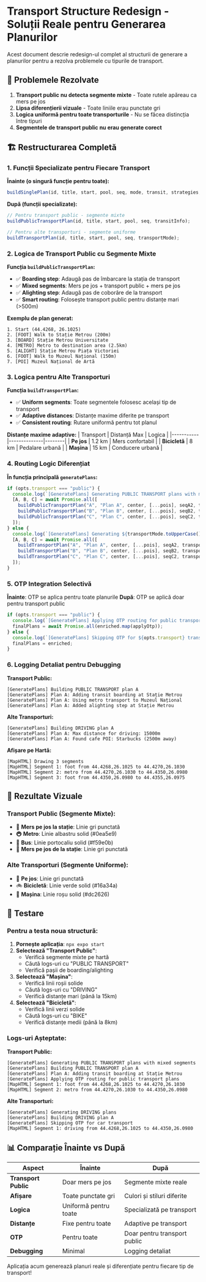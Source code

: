 # Transport Structure Redesign - Soluții Reale pentru Generarea Planurilor

Acest document descrie redesign-ul complet al structurii de generare a planurilor pentru a rezolva problemele cu tipurile de transport.

## 🎯 **Problemele Rezolvate**

1. **Transport public nu detecta segmente mixte** - Toate rutele apăreau ca mers pe jos
2. **Lipsa diferențierii vizuale** - Toate liniile erau punctate gri
3. **Logica uniformă pentru toate transporturile** - Nu se făcea distincția între tipuri
4. **Segmentele de transport public nu erau generate corect**

## 🏗️ **Restructurarea Completă**

### 1. **Funcții Specializate pentru Fiecare Transport**

**Înainte (o singură funcție pentru toate):**

```typescript
buildSinglePlan(id, title, start, pool, seq, mode, transit, strategies, walkCap, transportMode);
```

**După (funcții specializate):**

```typescript
// Pentru transport public - segmente mixte
buildPublicTransportPlan(id, title, start, pool, seq, transitInfo);

// Pentru alte transporturi - segmente uniforme
buildTransportPlan(id, title, start, pool, seq, transportMode);
```

### 2. **Logica de Transport Public cu Segmente Mixte**

**Funcția `buildPublicTransportPlan`:**

- ✅ **Boarding step**: Adaugă pas de îmbarcare la stația de transport
- ✅ **Mixed segments**: Mers pe jos + transport public + mers pe jos
- ✅ **Alighting step**: Adaugă pas de coborâre de la transport
- ✅ **Smart routing**: Folosește transport public pentru distanțe mari (>500m)

**Exemplu de plan generat:**

```
1. Start (44.4268, 26.1025)
2. [FOOT] Walk to Stație Metrou (200m)
3. [BOARD] Stație Metrou Universitate
4. [METRO] Metro to destination area (2.5km)
5. [ALIGHT] Stație Metrou Piața Victoriei
6. [FOOT] Walk to Muzeul Național (150m)
7. [POI] Muzeul Național de Artă
```

### 3. **Logica pentru Alte Transporturi**

**Funcția `buildTransportPlan`:**

- ✅ **Uniform segments**: Toate segmentele folosesc același tip de transport
- ✅ **Adaptive distances**: Distanțe maxime diferite pe transport
- ✅ **Consistent routing**: Rutare uniformă pentru tot planul

**Distanțe maxime adaptive:**
| Transport | Distanță Max | Logica |
|-----------|--------------|--------|
| **Pe jos** | 1.2 km | Mers confortabil |
| **Bicicletă** | 8 km | Pedalare urbană |
| **Mașina** | 15 km | Conducere urbană |

### 4. **Routing Logic Diferențiat**

**În funcția principală `generatePlans`:**

```typescript
if (opts.transport === "public") {
  console.log(`[GeneratePlans] Generating PUBLIC TRANSPORT plans with mixed segments`);
  [A, B, C] = await Promise.all([
    buildPublicTransportPlan("A", "Plan A", center, [...pois], seqA2, transitInfo),
    buildPublicTransportPlan("B", "Plan B", center, [...pois], seqB2, transitInfo),
    buildPublicTransportPlan("C", "Plan C", center, [...pois], seqC2, transitInfo),
  ]);
} else {
  console.log(`[GeneratePlans] Generating ${transportMode.toUpperCase()} plans`);
  [A, B, C] = await Promise.all([
    buildTransportPlan("A", "Plan A", center, [...pois], seqA2, transportMode),
    buildTransportPlan("B", "Plan B", center, [...pois], seqB2, transportMode),
    buildTransportPlan("C", "Plan C", center, [...pois], seqC2, transportMode),
  ]);
}
```

### 5. **OTP Integration Selectivă**

**Înainte**: OTP se aplica pentru toate planurile
**După**: OTP se aplică doar pentru transport public

```typescript
if (opts.transport === "public") {
  console.log(`[GeneratePlans] Applying OTP routing for public transport plans`);
  finalPlans = await Promise.all(enriched.map(applyOtp));
} else {
  console.log(`[GeneratePlans] Skipping OTP for ${opts.transport} transport`);
  finalPlans = enriched;
}
```

### 6. **Logging Detaliat pentru Debugging**

**Transport Public:**

```
[GeneratePlans] Building PUBLIC TRANSPORT plan A
[GeneratePlans] Plan A: Adding transit boarding at Stație Metrou
[GeneratePlans] Plan A: Using metro transport to Muzeul Național
[GeneratePlans] Plan A: Added alighting step at Stație Metrou
```

**Alte Transporturi:**

```
[GeneratePlans] Building DRIVING plan A
[GeneratePlans] Plan A: Max distance for driving: 15000m
[GeneratePlans] Plan A: Found cafe POI: Starbucks (2500m away)
```

**Afișare pe Hartă:**

```
[MapHTML] Drawing 3 segments
[MapHTML] Segment 1: foot from 44.4268,26.1025 to 44.4270,26.1030
[MapHTML] Segment 2: metro from 44.4270,26.1030 to 44.4350,26.0980
[MapHTML] Segment 3: foot from 44.4350,26.0980 to 44.4355,26.0975
```

## 🎨 **Rezultate Vizuale**

### Transport Public (Segmente Mixte):

- 🚶 **Mers pe jos la stație**: Linie gri punctată
- 🚇 **Metro**: Linie albastru solid (#0ea5e9)
- 🚌 **Bus**: Linie portocaliu solid (#f59e0b)
- 🚶 **Mers pe jos de la stație**: Linie gri punctată

### Alte Transporturi (Segmente Uniforme):

- 🚶 **Pe jos**: Linie gri punctată
- 🚲 **Bicicletă**: Linie verde solid (#16a34a)
- 🚗 **Mașina**: Linie roșu solid (#dc2626)

## 🧪 **Testare**

### Pentru a testa noua structură:

1. **Pornește aplicația**: `npx expo start`
2. **Selectează "Transport Public"**:
   - Verifică segmente mixte pe hartă
   - Căută logs-uri cu "PUBLIC TRANSPORT"
   - Verifică pașii de boarding/alighting
3. **Selectează "Mașina"**:
   - Verifică linii roșii solide
   - Căută logs-uri cu "DRIVING"
   - Verifică distanțe mari (până la 15km)
4. **Selectează "Bicicletă"**:
   - Verifică linii verzi solide
   - Căută logs-uri cu "BIKE"
   - Verifică distanțe medii (până la 8km)

### Logs-uri Așteptate:

**Transport Public:**

```
[GeneratePlans] Generating PUBLIC TRANSPORT plans with mixed segments
[GeneratePlans] Building PUBLIC TRANSPORT plan A
[GeneratePlans] Plan A: Adding transit boarding at Stație Metrou
[GeneratePlans] Applying OTP routing for public transport plans
[MapHTML] Segment 1: foot from 44.4268,26.1025 to 44.4270,26.1030
[MapHTML] Segment 2: metro from 44.4270,26.1030 to 44.4350,26.0980
```

**Alte Transporturi:**

```
[GeneratePlans] Generating DRIVING plans
[GeneratePlans] Building DRIVING plan A
[GeneratePlans] Skipping OTP for car transport
[MapHTML] Segment 1: driving from 44.4268,26.1025 to 44.4350,26.0980
```

## 📊 **Comparație Înainte vs După**

| Aspect               | Înainte               | După                         |
| -------------------- | --------------------- | ---------------------------- |
| **Transport Public** | Doar mers pe jos      | Segmente mixte reale         |
| **Afișare**          | Toate punctate gri    | Culori și stiluri diferite   |
| **Logica**           | Uniformă pentru toate | Specializată pe transport    |
| **Distanțe**         | Fixe pentru toate     | Adaptive pe transport        |
| **OTP**              | Pentru toate          | Doar pentru transport public |
| **Debugging**        | Minimal               | Logging detaliat             |

Aplicația acum generează planuri reale și diferențiate pentru fiecare tip de transport!
